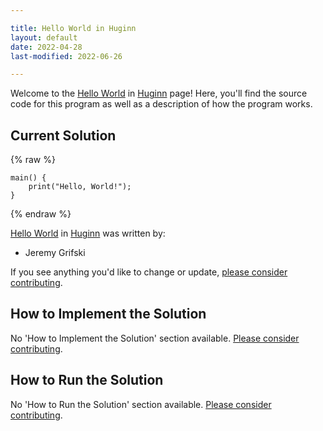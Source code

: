 ```yaml
---

title: Hello World in Huginn
layout: default
date: 2022-04-28
last-modified: 2022-06-26

---
```


Welcome to the [Hello World](https://sampleprograms.io/projects/hello-world) in [Huginn](https://sampleprograms.io/languages/huginn) page! Here, you'll find the source code for this program as well as a description of how the program works.

## Current Solution

{% raw %}

```huginn
main() {
	print("Hello, World!");
}
```

{% endraw %}

[Hello World](https://sampleprograms.io/projects/hello-world) in [Huginn](https://sampleprograms.io/languages/huginn) was written by:

- Jeremy Grifski

If you see anything you'd like to change or update, [please consider contributing](https://github.com/TheRenegadeCoder/sample-programs).

## How to Implement the Solution

No 'How to Implement the Solution' section available. [Please consider contributing](https://github.com/TheRenegadeCoder/sample-programs-website).

## How to Run the Solution

No 'How to Run the Solution' section available. [Please consider contributing](https://github.com/TheRenegadeCoder/sample-programs-website).